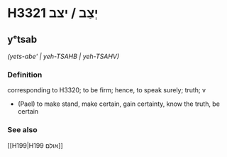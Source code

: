 # H3321 יְצַב / יצב

## yᵉtsab

_(yets-abe' | yeh-TSAHB | yeh-TSAHV)_

### Definition

corresponding to H3320; to be firm; hence, to speak surely; truth; v

- (Pael) to make stand, make certain, gain certainty, know the truth, be certain

### See also

[[H199|H199 אולם]]
